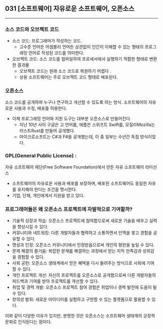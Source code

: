 ## 031 [소프트웨어] 자유로운 소프트웨어, 오픈소스

---

### 소스 코드와 오브젝트 코드
- 소스 코드: 프로그래머가 작성하는 코드. 
  - 고수준 언어든 어셈블리 언어든 상관없이 인간이 이해할 수 있는 형태의 프로그래밍 언어로 작성된 코드를 의미한다.
- 오브젝트 코드: 소스 코드를 컴파일하여 프로세서에서 실행하기 적합한 형태로 변환한 결과물
  - 오브젝트 코드는 원래 소스 코드로 복원하기 어렵다 .
  - 상용 소프트웨어는 주로 오브젝트 코드 형태로 배포된다.

### 오픈소스
소스 코드를 공개하여 누구나 연구하고 개선할 수 있도록 하는 방식. 소프트웨어의 자유로운 사용과 수정, 배포를 허용한다.
- 이제 프로그래밍 언어와 지원 도구는 대부분 오픈소스로 만들어진다.
  - 지난 10년 사이 구글은 고 언어를, 애플은 스위프트 Swift를, 모질라Mozilla는 러스트Rust를 만들어 공개했다.
  - 마이크로소프트는 C#과 F#을 공개했는데, 이 중 일부는 수년간 독점 방식이었다.

### GPL(General Public License) : 
자유 소프트웨어 재단(Free Software Foundation)에서 만든 자유 소프트웨어 라이선스
- 소프트웨어의 자유로운 사용과 배포를 보장하며, 배포된 소프트웨어도 동일한 자유를 유지해야 한다는 조건을 명시한다.
- 기업, 단체, 개인에게서 지원을 받고 있다.

### 프로그래머들은 왜 오픈소스 프로젝트에 자발적으로 기여할까?
- 기술적 성장과 학습: 오픈소스 프로젝트에 참여함으로써 새로운 기술을 배우고 실력을 향상시킬 수 있다.
- 커뮤니티와 네트워킹: 다른 개발자들과 협력하고 소통하면서 인맥을 쌓고 경험을 공유할 수 있다.
- 명성과 인정: 오픈소스 커뮤니티에서 인정받음으로써 개인의 평판을 높일 수 있다.
- 문제 해결의 즐거움: 복잡한 문제를 해결하는 과정에서 얻는 지적 만족감과 성취감을 경험할 수 있다.
- 사회 공헌: 오픈소스 생태계에서 얻은 혜택을 다시 돌려주는 방식으로 사회에 기여할 수 있다.
- 개인 프로젝트 개선: 자신의 프로젝트를 오픈소스로 공개함으로써 다른 개발자들의 피드백과 기여를 받아 프로젝트를 개선할 수 있다.
- 취업 및 경력 개발: 오픈소스 프로젝트 참여 경험은 취업이나 경력 발전에 도움이 될 수 있다.
- 창의성 발휘: 새로운 아이디어를 실험하고 구현할 수 있는 플랫폼으로 활용할 수 있다.

이와 같이 다양한 이유가 있지만, 분명한 것은 오픈소스는 소프트웨어 생태계의 긍정적 문화로 인식된다는 점이다.